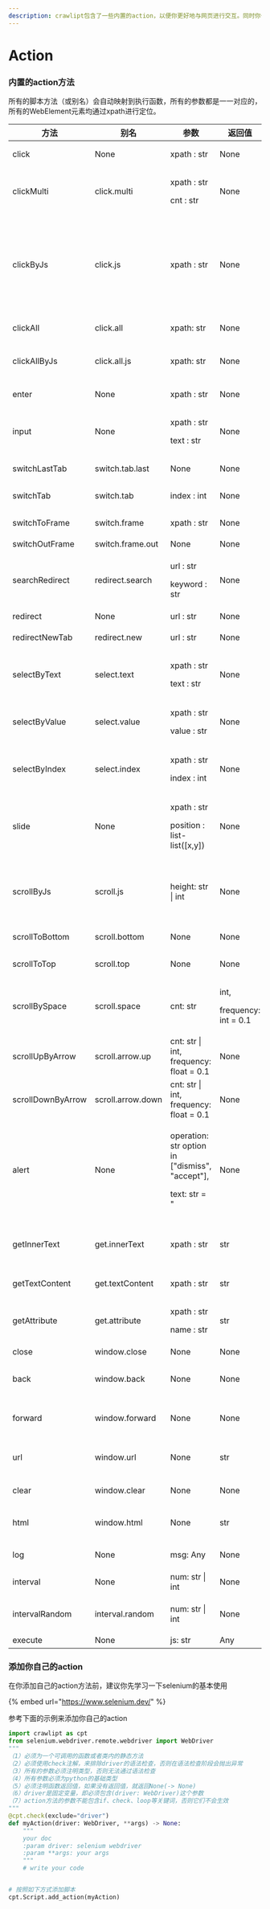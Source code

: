 ```yaml
---
description: crawlipt包含了一些内置的action，以便你更好地与网页进行交互。同时你也可以添加自己的action方法，进行扩展。
---
```


# Action

### 内置的action方法

所有的脚本方法（或别名）会自动映射到执行函数，所有的参数都是一一对应的，所有的WebElement元素均通过xpath进行定位。

| 方法                | 别名                | 参数                                                                         | 返回值                                    | 备注                                           |
| ----------------- | ----------------- | -------------------------------------------------------------------------- | -------------------------------------- | -------------------------------------------- |
| click             | None              | xpath : str                                                                | None                                   | 点击某个可点击的按钮                                   |
| clickMulti        | click.multi       | <p>xpath : str</p><p>cnt : str</p>                                         | None                                   | 对某个可点击的按钮点击多次                                |
| clickByJs         | click.js          | xpath : str                                                                | None                                   | 通过js去点击某个按钮，这种方式可以避开遮罩层影响。但在某些禁用外部js的网站可能会失效 |
| clickAll          | click.all         | xpath: str                                                                 | None                                   | 点击所有可点击的选中元素                                 |
| clickAllByJs      | click.all.js      | xpath: str                                                                 | None                                   | 通过js点击所有可点击的选中元素                             |
| enter             | None              | xpath : str                                                                | None                                   | 在输入框键入回车                                     |
| input             | None              | <p>xpath : str</p><p>text : str</p>                                        | None                                   | 在输入框输入内容                                     |
| switchLastTab     | switch.tab.last   | None                                                                       | None                                   | 切换到最后一个窗口                                    |
| switchTab         | switch.tab        | index : int                                                                | None                                   | 切换到第index个窗口                                 |
| switchToFrame     | switch.frame      | xpath : str                                                                | None                                   | 进入到某个frame中                                  |
| switchOutFrame    | switch.frame.out  | None                                                                       | None                                   | 退出frame                                      |
| searchRedirect    | redirect.search   | <p>url : str</p><p>keyword : str</p>                                       | None                                   | 使用keyword替换链接中的%s进行重定向                       |
| redirect          | None              | url : str                                                                  | None                                   | 重定向                                          |
| redirectNewTab    | redirect.new      | url : str                                                                  | None                                   | 重定向到新窗口                                      |
| selectByText      | select.text       | <p>xpath : str</p><p>text : str</p>                                        | None                                   | 通过文本对下拉选择器选择                                 |
| selectByValue     | select.value      | <p>xpath : str</p><p>value : str</p>                                       | None                                   | 通过值对下拉选择器选择                                  |
| selectByIndex     | select.index      | <p>xpath : str</p><p>index : int</p>                                       | None                                   | 通过index索引对下拉选择器选择                            |
| slide             | None              | <p>xpath : str</p><p>position : list-list([x,y])</p>                       | None                                   | 按住某个对象，滑动到相对于这个对象的(x,y)坐标                    |
| scrollByJs        | scroll.js         | height: str \| int                                                         | None                                   | 通过执行js代码来实现滚动height高度（为负数则向上滚动）              |
| scrollToBottom    | scroll.bottom     | None                                                                       | None                                   | 通过js直接滚动到底部                                  |
| scrollToTop       | scroll.top        | None                                                                       | None                                   | 通过js直接滚动到顶部                                  |
| scrollBySpace     | scroll.space      | cnt: str                                                                   | <p>int,</p><p>frequency: int = 0.1</p> | 通过空格实现向下滚动                                   |
| scrollUpByArrow   | scroll.arrow.up   | cnt: str \| int, frequency: float = 0.1                                    | None                                   | 通过上箭头按键实现向上滚动                                |
| scrollDownByArrow | scroll.arrow.down | cnt: str \| int, frequency: float = 0.1                                    | None                                   | 通过下箭头按键实现向下滚动                                |
| alert             | None              | <p>operation: str option in ["dismiss", "accept"],</p><p>text: str = "</p> | None                                   | 操作浏览器弹出的alert，并返回alert的内容                    |
| getInnerText      | get.innerText     | xpath : str                                                                | str                                    | 获取元素的内部文本，如果元素不可见将获取不到                       |
| getTextContent    | get.textContent   | xpath : str                                                                | str                                    | 获取元素的内部文本                                    |
| getAttribute      | get.attribute     | <p>xpath : str</p><p>name : str</p>                                        | str                                    | 获取元素的某个属性                                    |
| close             | window.close      | None                                                                       | None                                   | 关闭当前窗口                                       |
| back              | window.back       | None                                                                       | None                                   | 在浏览器历史记录中后退一步                                |
| forward           | window.forward    | None                                                                       | None                                   | 在浏览器历史记录中前进一步                                |
| url               | window.url        | None                                                                       | str                                    | 获取当前窗口的url，并返回                               |
| clear             | window.clear      | None                                                                       | None                                   | 清空所有操作状态                                     |
| html              | window.html       | None                                                                       | str                                    | 返回当前driver的page\_source                      |
| log               | None              | msg: Any                                                                   | None                                   | 在终端打印msg信息                                   |
| interval          | None              | num: str \| int                                                            | None                                   | 显式等待num秒时间                                   |
| intervalRandom    | interval.random   | num: str \| int                                                            | None                                   | 显示等待\[num/2, num]秒时间                         |
| execute           | None              | js: str                                                                    | Any                                    | 执行js code                                    |

### 添加你自己的action

在你添加自己的action方法前，建议你先学习一下selenium的基本使用

{% embed url="https://www.selenium.dev/" %}

参考下面的示例来添加你自己的action

```python
import crawlipt as cpt
from selenium.webdriver.remote.webdriver import WebDriver
"""
（1）必须为一个可调用的函数或者类内的静态方法
（2）必须使用check注解，来排除driver的语法检查，否则在语法检查阶段会抛出异常
（3）所有的参数必须注明类型，否则无法通过语法检查
（4）所有参数必须为python的基础类型
（5）必须注明函数返回值，如果没有返回值，就返回None(-> None)
（6）driver是固定变量，即必须包含(driver: WebDriver)这个参数
（7）action方法的参数不能包含if、check、loop等关键词，否则它们不会生效
"""
@cpt.check(exclude="driver")  
def myAction(driver: WebDriver, **args) -> None:
    """
    your doc
    :param driver: selenium webdriver
    :param **args: your args
    """
    # write your code


# 按照如下方式添加脚本
cpt.Script.add_action(myAction)
```
